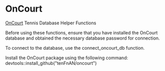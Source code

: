 # OnCourt 
[OnCourt](https://www.oncourt.info/) Tennis Database Helper Functions

Before using these functions, ensure that you have installed the OnCourt database and obtained the necessary database password for connection.

To connect to the database, use the connect_oncourt_db function.

Install the OnCourt package using the following command:
devtools::install_github("tenFnAN/oncourt")
